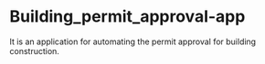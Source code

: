 # Building_permit_approval-app
It is an application for automating the permit approval for building construction.
